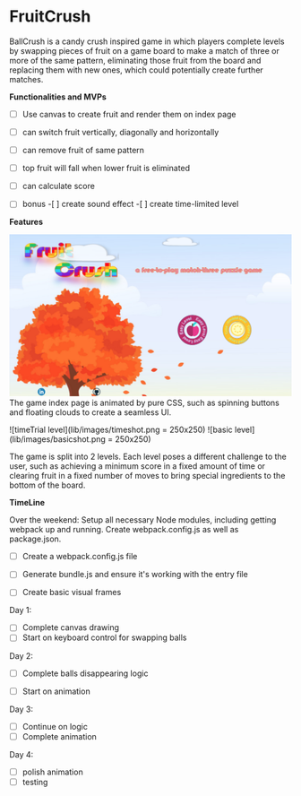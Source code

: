 # FruitCrush
BallCrush is a candy crush inspired game in which players complete levels by swapping pieces of fruit on a game board to make a match of three or more of the same pattern, eliminating those fruit from the board and replacing them with new ones, which could potentially create further matches.


**Functionalities and MVPs**
- [ ]  Use canvas to create fruit and render them on index page
- [ ]  can switch fruit vertically, diagonally and horizontally
- [ ]  can remove fruit of same pattern
- [ ]  top fruit will fall when lower fruit is eliminated
- [ ]  can calculate score
- [ ]  bonus
        -[ ] create sound effect
        -[ ] create time-limited level


**Features**

![index](lib/images/index1.png)
The game index page is animated by pure CSS, such as spinning buttons and floating clouds to create a seamless UI.

![timeTrial level](lib/images/timeshot.png = 250x250) ![basic level](lib/images/basicshot.png = 250x250)

The game is split into 2 levels. Each level poses a different challenge to the user, such as achieving a minimum score in a fixed amount of time or clearing fruit in a fixed number of moves to bring special ingredients to the bottom of the board.


**TimeLine**


Over the weekend: Setup all necessary Node modules, including getting webpack up and running. Create webpack.config.js as well as package.json.


- [ ] Create a webpack.config.js file
- [ ] Generate bundle.js and ensure it's working with the entry file
- [ ] Create basic visual frames


Day 1:

- [ ] Complete canvas drawing
- [ ] Start on keyboard control for swapping balls

Day 2:
- [ ] Complete balls disappearing logic
- [ ] Start on animation


Day 3:
- [ ] Continue on logic
- [ ] Complete animation

Day 4:
- [ ] polish animation
- [ ] testing
